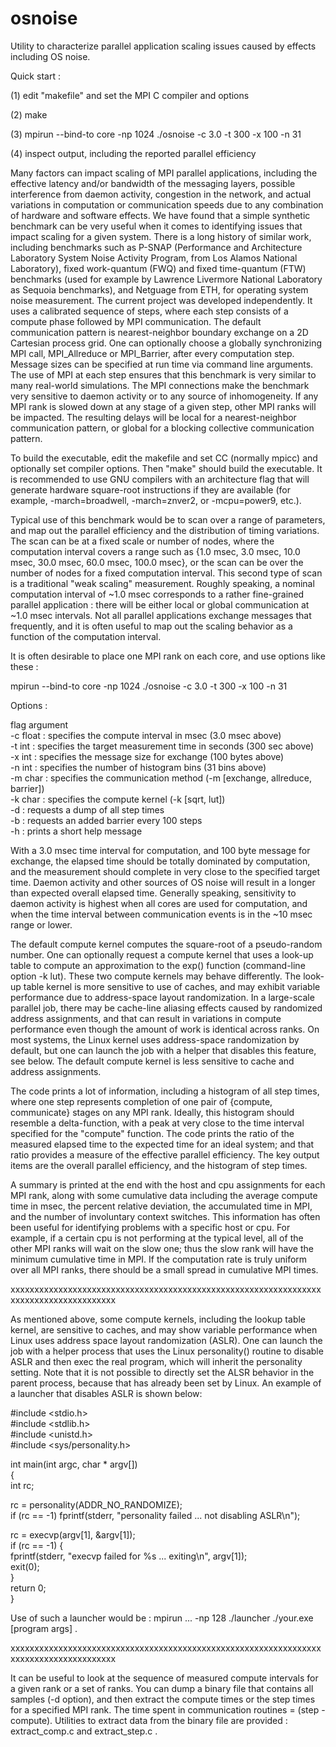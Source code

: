 # osnoise
Utility to characterize parallel application scaling issues caused by effects including OS noise.

Quick start :

  (1) edit "makefile" and set the MPI C compiler and options

  (2) make

  (3) mpirun --bind-to core -np 1024  ./osnoise -c 3.0 -t 300 -x 100 -n 31

  (4) inspect output, including the reported parallel efficiency

Many factors can impact scaling of MPI parallel applications, including the
effective latency and/or bandwidth of the messaging layers, possible interference
from daemon activity, congestion in the network, and actual variations in computation
or communication speeds due to any combination of hardware and software effects.
We have found that a simple synthetic benchmark can be very useful when it comes to
identifying issues that impact scaling for a given system.  There is a long history
of similar work, including benchmarks such as P-SNAP (Performance and Architecture
Laboratory System Noise Activity Program, from Los Alamos National Laboratory),
fixed work-quantum (FWQ) and fixed time-quantum (FTW) benchmarks (used for example
by Lawrence Livermore National Laboratory as Sequoia benchmarks), and Netguage from
ETH, for operating system noise measurement.  The current project was developed
independently.  It uses a calibrated sequence of steps, where each step consists of
a compute phase followed by MPI communication.  The default communication pattern
is nearest-neighbor boundary exchange on a 2D Cartesian process grid.  One can
optionally choose a globally synchronizing MPI call, MPI_Allreduce or MPI_Barrier,
after every computation step.  Message sizes can be specified at run time via command
line arguments.  The use of MPI at each step ensures that this benchmark is very
similar to many real-world simulations.  The MPI connections make the benchmark
very sensitive to daemon activity or to any source of inhomogeneity.  If any MPI
rank is slowed down at any stage of a given step, other MPI ranks will be impacted.
The resulting delays will be local for a nearest-neighbor communication pattern,
or global for a blocking collective communication pattern.

To build the executable, edit the makefile and set CC (normally mpicc) and optionally
set compiler options.  Then "make" should build the executable.  It is recommended to
use GNU compilers with an architecture flag that will generate hardware square-root
instructions if they are available  (for example, -march=broadwell, -march=znver2,
or -mcpu=power9, etc.).

Typical use of this benchmark would be to scan over a range of parameters, and map
out the parallel efficiency and the distribution of timing variations.  The scan
can be at a fixed scale or number of nodes, where the computation interval covers
a range such as {1.0 msec, 3.0 msec, 10.0 msec, 30.0 msec, 60.0 msec, 100.0 msec},
or the scan can be over the number of nodes for a fixed computation interval. This
second type of scan is a traditional "weak scaling" measurement.  Roughly speaking,
a nominal computation interval of ~1.0 msec corresponds to a rather fine-grained
parallel application : there will be either local or global communication at ~1.0
msec intervals.  Not all parallel applications exchange messages that frequently,
and it is often useful to map out the scaling behavior as a function of the 
computation interval.


It is often desirable to place one MPI rank on each core, and use options like these :

mpirun --bind-to core -np 1024  ./osnoise -c 3.0 -t 300 -x 100 -n 31

Options :

flag argument <br />
 -c  float : specifies the compute interval in msec (3.0 msec above) <br />
 -t  int   : specifies the target measurement time in seconds (300 sec above) <br />
 -x  int   : specifies the message size for exchange (100 bytes above) <br />
 -n  int   : specifies the number of histogram bins (31 bins above) <br />
 -m  char  : specifies the communication method (-m [exchange, allreduce, barrier]) <br />
 -k  char  : specifies the compute kernel (-k [sqrt, lut]) <br />
 -d        : requests a dump of all step times <br />
 -b        : requests an added barrier every 100 steps <br />
 -h        : prints a short help message <br />

With a 3.0 msec time interval for computation, and 100 byte message for exchange,
the elapsed time should be totally dominated by computation, and the measurement
should complete in very close to the specified target time.  Daemon activity and
other sources of OS noise will result in a longer than expected overall elapsed time.
Generally speaking, sensitivity to daemon activity is highest when all cores are
used for computation, and when the time interval between communication events is in
the ~10 msec range or lower.  

The default compute kernel computes the square-root of a pseudo-random number.  One
can optionally request a compute kernel that uses a look-up table to compute an
approximation to the exp() function (command-line option -k lut).  These two compute
kernels may behave differently.  The look-up table kernel is more sensitive to use
of caches, and may exhibit variable performance due to address-space layout 
randomization.  In a large-scale parallel job, there may be cache-line aliasing
effects caused by randomized address assignments, and that can result in variations
in compute performance even though the amount of work is identical across ranks.
On most systems, the Linux kernel uses address-space randomization by default, but
one can launch the job with a helper that disables this feature, see below.  The
default compute kernel is less sensitive to cache and address assignments.

The code prints a lot of information, including a histogram of all step times, where
one step represents completion of one pair of {compute, communicate} stages on any
MPI rank.  Ideally, this histogram should resemble a delta-function, with a peak
at very close to the time interval specified for the "compute" function.  The code
prints the ratio of the measured elapsed time to the expected time for an ideal system;
and that ratio provides a measure of the effective parallel efficiency.  The key
output items are the overall parallel efficiency, and the histogram of step times.

A summary is printed at the end with the host and cpu assignments for each MPI rank,
along with some cumulative data including the average compute time in msec, the
percent relative deviation, the accumulated time in MPI, and the number of involuntary
context switches.  This information has often been useful for identifying problems
with a specific host or cpu.  For example, if a certain cpu is not performing at the
typical level, all of the other MPI ranks will wait on the slow one; thus the slow
rank will have the minimum cumulative time in MPI.  If the computation rate is truly
uniform over all MPI ranks, there should be a small spread in cumulative MPI times.

xxxxxxxxxxxxxxxxxxxxxxxxxxxxxxxxxxxxxxxxxxxxxxxxxxxxxxxxxxxxxxxxxxxxxxxxxxxxxxxxxxxxxxx

As mentioned above, some compute kernels, including the lookup table kernel, are
sensitive to caches, and may show variable performance when Linux uses address space
layout randomization (ASLR).  One can launch the job with a helper process that uses
the Linux personality() routine to disable ASLR and then exec the real program, which
will inherit the personality setting.  Note that it is not possible to directly set
the ALSR behavior in the parent process, because that has already been set by Linux.
An example of a launcher that disables ASLR is shown below:

#include <stdio.h> <br />
#include <stdlib.h> <br />
#include <unistd.h> <br />
#include <sys/personality.h> <br />

int main(int argc, char * argv[]) <br />
{ <br />
  int rc; <br />

  rc = personality(ADDR_NO_RANDOMIZE); <br />
  if (rc == -1) fprintf(stderr, "personality failed ... not disabling ASLR\n"); <br />

  rc = execvp(argv[1], &argv[1]); <br />
  if (rc == -1) { <br />
    fprintf(stderr, "execvp failed for %s ... exiting\n", argv[1]); <br />
    exit(0); <br />
  } <br />
  return 0; <br />
} <br />

Use of such a launcher would be : mpirun ... -np 128 ./launcher  ./your.exe  [program args] .

xxxxxxxxxxxxxxxxxxxxxxxxxxxxxxxxxxxxxxxxxxxxxxxxxxxxxxxxxxxxxxxxxxxxxxxxxxxxxxxxxxxxxxx

It can be useful to look at the sequence of measured compute intervals for a given rank
or a set of ranks.  You can dump a binary file that contains all samples (-d option),
and then extract the compute times or the step times for a specified MPI rank.  The time
spent in communication routines = (step - compute).  Utilities to extract data from the
binary file are provided : extract_comp.c  and  extract_step.c .
